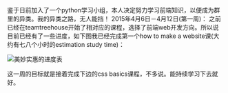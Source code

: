 <meta charset="utf-8" />


鉴于日前加入了一个python学习小组，本人决定努力学习前端知识，以便成为群里的异类。我的异类之路，无人能挡！
2015年4月6日－4月12日(第一周)：
之前已经在teamtreehouse开始了相对应的课程，选择了前端web开发方向。所以说目前已经有了一些进度，如下图我已经完成第一个how to make a website课(大约有七八个小时的estimation study time)：


![美妙实惠的进度表](http://upload-images.jianshu.io/upload_images/38706-dd1b4a70844cad80.png)

这一周的目标就是接着完成下边的css basics课程，不多说。能持续学习下去就好。
